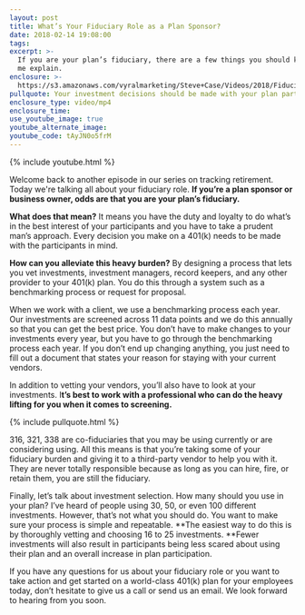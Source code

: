 ```yaml
---
layout: post
title: What’s Your Fiduciary Role as a Plan Sponsor?
date: 2018-02-14 19:08:00
tags:
excerpt: >-
  If you are your plan’s fiduciary, there are a few things you should know. Let
  me explain.
enclosure: >-
  https://s3.amazonaws.com/vyralmarketing/Steve+Case/Videos/2018/Fiduciary+Role+-+Michigan+401K+Advisors.mp4
pullquote: Your investment decisions should be made with your plan participants in mind.
enclosure_type: video/mp4
enclosure_time:
use_youtube_image: true
youtube_alternate_image:
youtube_code: tAyJN0o5frM
---
```


{% include youtube.html %}

Welcome back to another episode in our series on tracking retirement. Today we're talking all about your fiduciary role. **If you’re a plan sponsor or business owner, odds are that you are your plan’s fiduciary.**

**What does that mean?** It means you have the duty and loyalty to do what’s in the best interest of your participants and you have to take a prudent man’s approach. Every decision you make on a 401(k) needs to be made with the participants in mind.

**How can you alleviate this heavy burden?** By designing a process that lets you vet investments, investment managers, record keepers, and any other provider to your 401(k) plan. You do this through a system such as a benchmarking process or request for proposal.

When we work with a client, we use a benchmarking process each year. Our investments are screened across 11 data points and we do this annually so that you can get the best price. You don’t have to make changes to your investments every year, but you have to go through the benchmarking process each year. If you don’t end up changing anything, you just need to fill out a document that states your reason for staying with your current vendors.

In addition to vetting your vendors, you’ll also have to look at your investments. I**t’s best to work with a professional who can do the heavy lifting for you when it comes to screening.**

{% include pullquote.html %}

316, 321, 338 are co-fiduciaries that you may be using currently or are considering using. All this means is that you’re taking some of your fiduciary burden and giving it to a third-party vendor to help you with it. They are never totally responsible because as long as you can hire, fire, or retain them, you are still the fiduciary.

Finally, let’s talk about investment selection. How many should you use in your plan? I’ve heard of people using 30, 50, or even 100 different investments. However, that’s not what you should do. You want to make sure your process is simple and repeatable. **The easiest way to do this is by thoroughly vetting and choosing 16 to 25 investments.&nbsp;**Fewer investments will also result in participants being less scared about using their plan and an overall increase in plan participation.

If you have any questions for us about your fiduciary role or you want to take action and get started on a world-class 401(k) plan for your employees today, don’t hesitate to give us a call or send us an email. We look forward to hearing from you soon.